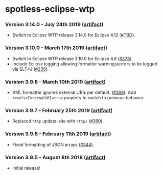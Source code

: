 # spotless-eclipse-wtp

### Version 3.14.0 - July 24th 2019 ([artifact]([jcenter](https://bintray.com/diffplug/opensource/spotless-eclipse-wtp)))

* Switch to Eclipse WTP release 3.14.0 for Eclipse 4.12 ([#TBD](https://github.com/diffplug/spotless/pull/TBD)).

### Version 3.10.0 - March 17th 2019 ([artifact]([jcenter](https://bintray.com/diffplug/opensource/spotless-eclipse-wtp)))

* Switch to Eclipse WTP release 3.10.0 for Eclipse 4.8 ([#378](https://github.com/diffplug/spotless/pull/378)).
* Include Eclipse logging allowing formatter warnings/errors to be logged via SLF4J ([#236](https://github.com/diffplug/spotless/issues/236)).

### Version 3.9.8 - March 10th 2019 ([artifact]([jcenter](https://bintray.com/diffplug/opensource/spotless-eclipse-wtp)))

* XML formatter ignores external URIs per default. ([#369](https://github.com/diffplug/spotless/issues/369)). Add `resolveExternalURI=true` property to switch to previous behavior.

### Version 3.9.7 - February 25th 2019 ([artifact]([jcenter](https://bintray.com/diffplug/opensource/spotless-eclipse-wtp)))

* Replaced `http` update-site with `https` ([#360](https://github.com/diffplug/spotless/issues/360)).

### Version 3.9.6 - February 11th 2019 ([artifact]([jcenter](https://bintray.com/diffplug/opensource/spotless-eclipse-wtp)))

* Fixed formatting of JSON arrays ([#344](https://github.com/diffplug/spotless/issues/344)).

### Version 3.9.5 - August 8th 2018 ([artifact]([jcenter](https://bintray.com/diffplug/opensource/spotless-eclipse-wtp)))

* Initial release!
